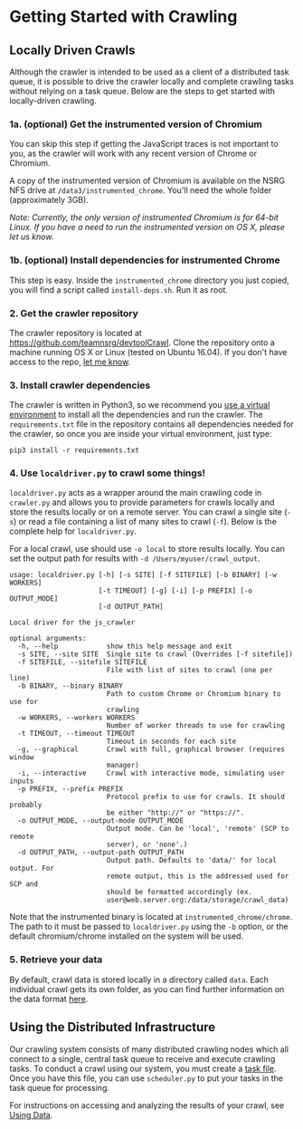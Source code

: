 # Getting Started with Crawling

## Locally Driven Crawls

Although the crawler is intended to be used as a client of a distributed task
queue, it is possible to drive the crawler locally and complete crawling tasks
without relying on a task queue. Below are the steps to get started with
locally-driven crawling.

### 1a. (optional) Get the instrumented version of Chromium

You can skip this step if getting the JavaScript traces is not important to you,
as the crawler will work with any recent version of Chrome or Chromium.

A copy of the instrumented version of Chromium is available on the NSRG NFS
drive at `/data3/instrumented_chrome`. You'll need the whole folder
(approximately 3GB).

*Note: Currently, the only version of instrumented Chromium is for 64-bit Linux.
If you have a need to run the instrumented version on OS X, please let us know.*

### 1b. (optional) Install dependencies for instrumented Chrome

This step is easy. Inside the `instrumented_chrome` directory you just copied,
you will find a script called `install-deps.sh`. Run it as root.

### 2. Get the crawler repository

The crawler repository is located at https://github.com/teamnsrg/devtoolCrawl.
Clone the repository onto a machine running OS X or Linux (tested on Ubuntu
16.04). If you don't have access to the repo, [let me
know](mailto:pmurley2@illinois.edu). 


### 3. Install crawler dependencies

The crawler is written in Python3, so we recommend you [use a virtual environment](https://docs.python.org/3/library/venv.html)
to install all the dependencies and run the crawler. The `requirements.txt` file
in the repository contains all dependencies needed for the crawler, so once you
are inside your virtual environment, just type:
```
pip3 install -r requirements.txt
```

### 4. Use `localdriver.py` to crawl some things!

`localdriver.py` acts as a wrapper around the main crawling code in `crawler.py`
and allows you to provide parameters for crawls locally and store the results
locally or on a remote server. You can crawl a single site (`-s`) or read a file
containing a list of many sites to crawl (`-f`). Below is the complete help for
`localdriver.py`.

For a local crawl, use should use `-o local` to store results locally. You can set
the output path for results with `-d /Users/myuser/crawl_output`.


```
usage: localdriver.py [-h] [-s SITE] [-f SITEFILE] [-b BINARY] [-w WORKERS]
                      [-t TIMEOUT] [-g] [-i] [-p PREFIX] [-o OUTPUT_MODE]
                      [-d OUTPUT_PATH]

Local driver for the js_crawler

optional arguments:
  -h, --help            show this help message and exit
  -s SITE, --site SITE  Single site to crawl (Overrides [-f sitefile])
  -f SITEFILE, --sitefile SITEFILE
                        File with list of sites to crawl (one per line)
  -b BINARY, --binary BINARY
                        Path to custom Chrome or Chromium binary to use for
                        crawling
  -w WORKERS, --workers WORKERS
                        Number of worker threads to use for crawling
  -t TIMEOUT, --timeout TIMEOUT
                        Timeout in seconds for each site
  -g, --graphical       Crawl with full, graphical browser (requires window
                        manager)
  -i, --interactive     Crawl with interactive mode, simulating user inputs
  -p PREFIX, --prefix PREFIX
                        Protocol prefix to use for crawls. It should probably
                        be either "http://" or "https://".
  -o OUTPUT_MODE, --output-mode OUTPUT_MODE
                        Output mode. Can be 'local', 'remote' (SCP to remote
                        server), or 'none'.)
  -d OUTPUT_PATH, --output-path OUTPUT_PATH
                        Output path. Defaults to 'data/' for local output. For
                        remote output, this is the addressed used for SCP and
                        should be formatted accordingly (ex.
                        user@web.server.org:/data/storage/crawl_data)
```

Note that the instrumented binary is located at `instrumented_chrome/chrome`.
The path to it must be passed to `localdriver.py` using the `-b` option, or the
default chromium/chrome installed on the system will be used.


### 5. Retrieve your data

By default, crawl data is stored locally in a directory called `data`. Each
individual crawl gets its own folder, as you can find further information on the
data format [here](/using-data.md).

## Using the Distributed Infrastructure

Our crawling system consists of many distributed crawling nodes which all
connect to a single, central task queue to receive and execute crawling tasks.
To conduct a crawl using our system, you must create a [task
file](/crawl-tasks.md). Once you have this file, you can use
`scheduler.py` to put your tasks in the task queue for
processing.








For instructions on accessing and analyzing the results of your crawl,
see [Using Data](/using-data.md).

